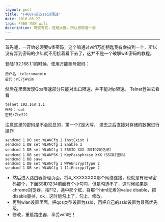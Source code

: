```yaml
---
layout: post
title: "F460开启双ssid限速"
date: 2016-06-22
tags: F460 电信 wifi
description: 隔壁有网，但是太慢，所以想限速一波
---
```

***

首先呢，一开始必须要wifi密码，这个嘛通过wifi万能钥匙我有幸搞到一个，所以没有弄到密码的少年就不用接着看下去了，这并不是一个破解wifi密码的教程。

登陆192.168.1.1的时候，使用万能账号密码：

    用户名：telecomadmin
    密码：nE7jA%5m

然后在里面发现Qos限速部分只能对出口限速，并不能对ip限速。
Telnet登进去看看

    telnet 192.168.1.1
    账号：root
    密码:Zte521

注意这里的密码是不会回显的，第一个Z是大写，
进去之后直接对存储的数据进行操作

    sendcmd 1 DB set WLANCfg 1 InstExist 1
    sendcmd 1 DB set WLANCfg 1 Enable 1
    sendcmd 1 DB set WLANCfg 1 ESSID XXX（SSID2的名称）
    sendcmd 1 DB set WLANPSK 1 KeyPassphrase XXX（SSID2密码）
    sendcmd 1 DB save
    sendcmd 1 DB set WLANCfg 1 WPAEncryptType 2
    sendcmd 1 DB set WLANCfg 1 11iEncryptType 2

* 然后进入路由器管理页面，将4_XXXXXXXX那个网络连接，也就是有账号密码那个，下面SSID1234前面有个小勾勾，但是勾选不了，这时候如果是chrome浏览器，按F12，选中那个框，将那个html元素的value disable，把disable删掉，ok，这时能勾上了，勾上，修改。
* 再到wlan设置里面，把qos类型设置为ssid，再把自己的ssid设置为最高优先级。
* 修改，重启路由器，享受wifi吧！

